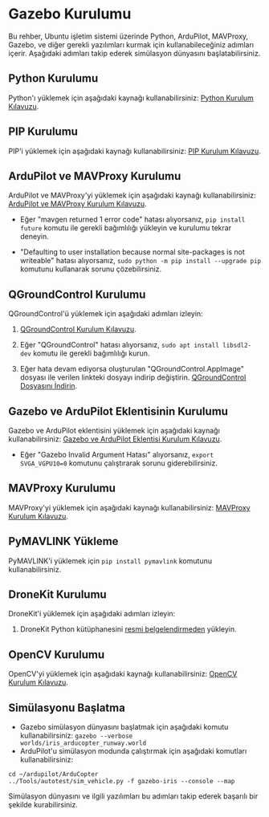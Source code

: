 # Gazebo Kurulumu

Bu rehber, Ubuntu işletim sistemi üzerinde Python, ArduPilot, MAVProxy, Gazebo, ve diğer gerekli yazılımları kurmak için kullanabileceğiniz adımları içerir. Aşağıdaki adımları takip ederek simülasyon dünyasını başlatabilirsiniz.

## Python Kurulumu

Python'ı yüklemek için aşağıdaki kaynağı kullanabilirsiniz: [Python Kurulum Kılavuzu](https://phoenixnap.com/kb/how-to-install-python-3-ubuntu).

## PIP Kurulumu

PIP'i yüklemek için aşağıdaki kaynağı kullanabilirsiniz: [PIP Kurulum Kılavuzu](https://phoenixnap.com/kb/how-to-install-pip-on-ubuntu).

## ArduPilot ve MAVProxy Kurulumu

ArduPilot ve MAVProxy'yi yüklemek için aşağıdaki kaynağı kullanabilirsiniz: [ArduPilot ve MAVProxy Kurulum Kılavuzu](https://github.com/Intelligent-Quads/iq_tutorials/blob/master/docs/Installing_Ardupilot.md).

- Eğer "mavgen returned 1 error code" hatası alıyorsanız, `pip install future` komutu ile gerekli bağımlılığı yükleyin ve kurulumu tekrar deneyin.

- "Defaulting to user installation because normal site-packages is not writeable" hatası alıyorsanız, `sudo python -m pip install --upgrade pip` komutunu kullanarak sorunu çözebilirsiniz.

## QGroundControl Kurulumu

QGroundControl'ü yüklemek için aşağıdaki adımları izleyin:

1. [QGroundControl Kurulum Kılavuzu](https://github.com/Intelligent-Quads/iq_tutorials/blob/master/docs/installing_qgc.md).

2. Eğer "QGroundControl" hatası alıyorsanız, `sudo apt install libsdl2-dev` komutu ile gerekli bağımlılığı kurun.

3. Eğer hata devam ediyorsa oluşturulan "QGroundControl.AppImage" dosyası ile verilen linkteki dosyayı indirip değiştirin. [QGroundControl Dosyasını İndirin](https://drive.google.com/file/d/1L9J-3GJTrsmA-ARml7wTAJDSPy2BTwEx/view?usp=sharing).

## Gazebo ve ArduPilot Eklentisinin Kurulumu

Gazebo ve ArduPilot eklentisini yüklemek için aşağıdaki kaynağı kullanabilirsiniz: [Gazebo ve ArduPilot Eklentisi Kurulum Kılavuzu](https://github.com/Intelligent-Quads/iq_tutorials/blob/master/docs/installing_gazebo_arduplugin.md).

- Eğer "Gazebo Invalid Argument Hatası" alıyorsanız, `export SVGA_VGPU10=0` komutunu çalıştırarak sorunu giderebilirsiniz.

## MAVProxy Kurulumu

MAVProxy'yi yüklemek için aşağıdaki kaynağı kullanabilirsiniz: [MAVProxy Kurulum Kılavuzu](https://ardupilot.org/mavproxy/docs/getting_started/download_and_installation.html#linux).

## PyMAVLINK Yükleme

PyMAVLINK'i yüklemek için `pip install pymavlink` komutunu kullanabilirsiniz.

## DroneKit Kurulumu

DroneKit'i yüklemek için aşağıdaki adımları izleyin:

1. DroneKit Python kütüphanesini [resmi belgelendirmeden](https://dronekit-python.readthedocs.io/en/latest/develop/installation.html) yükleyin.

## OpenCV Kurulumu

OpenCV'yi yüklemek için aşağıdaki kaynağı kullanabilirsiniz: [OpenCV Kurulum Kılavuzu](https://linuxize.com/post/how-to-install-opencv-on-ubuntu-18-04).

## Simülasyonu Başlatma

- Gazebo simülasyon dünyasını başlatmak için aşağıdaki komutu kullanabilirsiniz:
  `gazebo --verbose worlds/iris_arducopter_runway.world`
- ArduPilot'u simülasyon modunda çalıştırmak için aşağıdaki komutları kullanabilirsiniz:
```
cd ~/ardupilot/ArduCopter
../Tools/autotest/sim_vehicle.py -f gazebo-iris --console --map
```

Simülasyon dünyasını ve ilgili yazılımları bu adımları takip ederek başarılı bir şekilde kurabilirsiniz.



